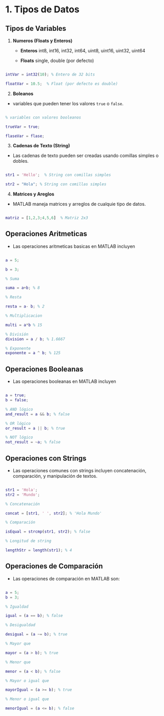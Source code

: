 
# 1. Tipos de Datos

## Tipos de Variables

1.  **Numeros (Floats y Enteros)**
    
    * **Enteros** int8, int16, int32, int64, uint8, uint16, uint32, uint64

    * **Floats** single, double (por defecto)
    
```matlab

intVar = int32(10); % Entero de 32 bits

floatVar = 10.5;  % Float (por defecto es double) 

```

2. **Boleanos**

* variables que pueden tener los valores `true` o `false`.

```matlab

% variables con valores booleanos

trueVar = true;

flaseVar = flase;

```

3. **Cadenas de Texto (String)**

* Las cadenas de texto pueden ser creadas usando comillas simples o dobles.

```matlab

str1 = 'Hello';  % String con comillas simples

str2 = "Hola"; % String con comillas simples

```

4. **Matrices y Areglos**

* MATLAB maneja matrices y arreglos de cualquie tipo de datos.

```matlab

matriz = [1,2,3;4,5,6]  % Matriz 2x3

```

## Operaciones Aritmeticas

* Las operaciones aritmeticas basicas en MATLAB incluyen 

```matlab

a = 5;

b = 3;

% Suma

suma = a+b; % 8

% Resta

resta = a- b; % 2

% Multiplicacion

multi = a*b % 15

% División
division = a / b; % 1.6667

% Exponente
exponente = a ^ b; % 125

```

## Operaciones Booleanas

* Las operaciones booleanas en MATLAB incluyen

```matlab

a = true;
b = false;

% AND lógico
and_result = a && b; % false

% OR lógico
or_result = a || b; % true

% NOT lógico
not_result = ~a; % false

```


## Operaciones con Strings

* Las operaciones comunes con strings incluyen concatenación, comparación, y manipulación de textos.

```matlab

str1 = 'Hola';
str2 = 'Mundo';

% Concatenación

concat = [str1, ' ', str2]; % 'Hola Mundo'

% Comparación

isEqual = strcmp(str1, str2); % false

% Longitud de string

lengthStr = length(str1); % 4

```

## Operaciones de Comparación

* Las operaciones de comparación en MATLAB son:


```matlab

a = 5;
b = 3;

% Igualdad

igual = (a == b); % false

% Desigualdad

desigual = (a ~= b); % true

% Mayor que

mayor = (a > b); % true

% Menor que

menor = (a < b); % false

% Mayor o igual que

mayorIgual = (a >= b); % true

% Menor o igual que

menorIgual = (a <= b); % false

```